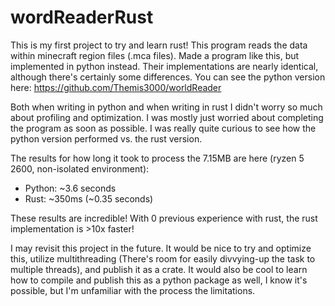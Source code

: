 # wordReaderRust

This is my first project to try and learn rust! This program reads the data within minecraft region files (.mca files). Made a program like this, but implemented in python instead. Their implementations are nearly identical, although there's certainly some differences. You can see the python version here: https://github.com/Themis3000/worldReader

Both when writing in python and when writing in rust I didn't worry so much about profiling and optimization. I was mostly just worried about completing the program as soon as possible. I was really quite curious to see how the python version performed vs. the rust version.

The results for how long it took to process the 7.15MB are here (ryzen 5 2600, non-isolated environment):

- Python: ~3.6 seconds
- Rust: ~350ms (~0.35 seconds)

These results are incredible! With 0 previous experience with rust, the rust implementation is >10x faster!

I may revisit this project in the future. It would be nice to try and optimize this, utilize multithreading (There's room for easily divvying-up the task to multiple threads), and publish it as a crate. It would also be cool to learn how to compile and publish this as a python package as well, I know it's possible, but I'm unfamiliar with the process the limitations.